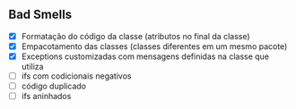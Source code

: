 ## Bad Smells
- [x] Formatação do código da classe (atributos no final da classe)
- [x] Empacotamento das classes (classes diferentes em um mesmo pacote)
- [x] Exceptions customizadas com mensagens definidas na classe que utiliza
- [ ] ifs com codicionais negativos
- [ ] código duplicado
- [ ] ifs aninhados
